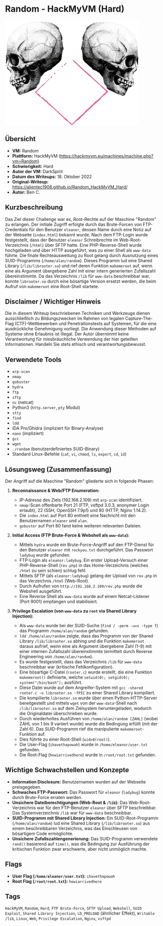 # Random - HackMyVM (Hard)

![Random.png](Random.png)

## Übersicht

*   **VM:** Random
*   **Plattform:** HackMyVM (https://hackmyvm.eu/machines/machine.php?vm=Random)
*   **Schwierigkeit:** Hard
*   **Autor der VM:** DarkSpirit
*   **Datum des Writeups:** 18. Oktober 2022
*   **Original-Writeup:** https://alientec1908.github.io/Random_HackMyVM_Hard/
*   **Autor:** Ben C.

## Kurzbeschreibung

Das Ziel dieser Challenge war es, Root-Rechte auf der Maschine "Random" zu erlangen. Der initiale Zugriff erfolgte durch das Brute-Forcen von FTP-Credentials für den Benutzer `eleanor`, dessen Name durch eine Notiz auf der Webseite (`index.html`) bekannt wurde. Nach dem FTP-Login wurde festgestellt, dass der Benutzer `eleanor` Schreibrechte im Web-Root-Verzeichnis (`/html`) über SFTP hatte. Eine PHP-Reverse-Shell wurde hochgeladen und über HTTP ausgeführt, was zu einer Shell als `www-data` führte. Die finale Rechteausweitung zu Root gelang durch Ausnutzung eines SUID-Programms (`/home/alan/random`). Dieses Programm lud eine Shared Library (`/lib/librooter.so`) und rief deren Funktion `makemeroot` auf, wenn eine als Argument übergebene Zahl mit einer intern generierten Zufallszahl übereinstimmte. Da das Verzeichnis `/lib` für `www-data` beschreibbar war, konnte `librooter.so` durch eine bösartige Version ersetzt werden, die beim Aufruf von `makemeroot` eine Root-Shell startete.

## Disclaimer / Wichtiger Hinweis

Die in diesem Writeup beschriebenen Techniken und Werkzeuge dienen ausschließlich zu Bildungszwecken im Rahmen von legalen Capture-The-Flag (CTF)-Wettbewerben und Penetrationstests auf Systemen, für die eine ausdrückliche Genehmigung vorliegt. Die Anwendung dieser Methoden auf Systeme ohne Erlaubnis ist illegal. Der Autor übernimmt keine Verantwortung für missbräuchliche Verwendung der hier geteilten Informationen. Handeln Sie stets ethisch und verantwortungsbewusst.

## Verwendete Tools

*   `arp-scan`
*   `nmap`
*   `gobuster`
*   `hydra`
*   `ftp`
*   `sftp`
*   `nc` (netcat)
*   Python3 (`http.server`, `pty` Modul)
*   `stty`
*   `find`
*   `ldd`
*   IDA Pro/Ghidra (impliziert für Binary-Analyse)
*   `nano` (impliziert)
*   `gcc`
*   `wget`
*   `./random` (benutzerdefiniertes SUID-Binary)
*   Standard Linux-Befehle (`cat`, `vi`, `chmod`, `ls`, `export`, `cd`, `id`)

## Lösungsweg (Zusammenfassung)

Der Angriff auf die Maschine "Random" gliederte sich in folgende Phasen:

1.  **Reconnaissance & Web/FTP Enumeration:**
    *   IP-Adresse des Ziels (192.168.2.109) mit `arp-scan` identifiziert.
    *   `nmap`-Scan offenbarte Port 21 (FTP, vsftpd 3.0.3, anonymer Login erlaubt), 22 (SSH, OpenSSH 7.9p1) und 80 (HTTP, Nginx 1.14.2).
    *   Die `index.html` auf Port 80 enthielt eine Nachricht mit den Benutzernamen `eleanor` und `alan`.
    *   `gobuster` auf Port 80 fand keine weiteren relevanten Dateien.

2.  **Initial Access (FTP Brute-Force & Webshell als `www-data`):**
    *   Mittels `hydra` wurde ein Brute-Force-Angriff auf den FTP-Dienst für den Benutzer `eleanor` mit `rockyou.txt` durchgeführt. Das Passwort `ladybug` wurde gefunden.
    *   FTP-Login als `eleanor:ladybug`. Ein erster Upload-Versuch einer PHP-Reverse-Shell (`rev.php`) in das Home-Verzeichnis (welches `/html` zu sein schien) schlug fehl.
    *   Mittels SFTP (als `eleanor:ladybug`) gelang der Upload von `rev.php` in das Verzeichnis `/html` (Web-Root).
    *   Durch Aufrufen von `http://192.168.2.109/rev.php` wurde die Webshell ausgeführt.
    *   Eine Reverse Shell als `www-data` wurde auf einem Netcat-Listener (Port 9001) empfangen und stabilisiert.

3.  **Privilege Escalation (von `www-data` zu `root` via Shared Library Injection):**
    *   Als `www-data` wurde bei der SUID-Suche (`find / -perm -u=s -type f`) das Programm `/home/alan/random` gefunden.
    *   `ldd /home/alan/random` zeigte, dass das Programm von der Shared Library `/lib/librooter.so` abhing und die Funktion `makemeroot` daraus aufrief, wenn eine als Argument übergebene Zahl (1-9) mit einer internen Zufallszahl übereinstimmte (ermittelt durch Reverse Engineering von `/home/alan/random`).
    *   Es wurde festgestellt, dass das Verzeichnis `/lib` für `www-data` beschreibbar war (kritische Fehlkonfiguration).
    *   Eine bösartige C-Datei (`rooter.c`) wurde erstellt, die eine Funktion `makemeroot()` definierte, welche `setuid(0); setgid(0); system("/bin/bash");` ausführt.
    *   Diese Datei wurde auf dem Angreifer-System mit `gcc -shared rooter.c -o librooter.so -fPIC` zu einer Shared Library kompiliert.
    *   Die kompilierte `librooter.so` wurde über einen Python-HTTP-Server bereitgestellt und mittels `wget` von der `www-data`-Shell nach `/lib/librooter.so` auf dem Zielsystem heruntergeladen, wodurch die Originaldatei überschrieben wurde.
    *   Durch wiederholtes Ausführen von `/home/alan/random [ZAHL]` (wobei ZAHL von 1 bis 9 variiert wurde) wurde die Bedingung erfüllt (mit der Zahl 6). Das SUID-Programm rief die manipulierte `makemeroot`-Funktion auf.
    *   Dies führte zu einer Root-Shell (`uid=0(root)`).
    *   Die User-Flag (`ihavethapowah`) wurde in `/home/eleanor/user.txt` gefunden.
    *   Die Root-Flag (`howiarrivedhere`) wurde in `/root/root.txt` gefunden.

## Wichtige Schwachstellen und Konzepte

*   **Information Disclosure:** Benutzernamen wurden auf der Webseite preisgegeben.
*   **Schwaches FTP-Passwort:** Das Passwort für `eleanor` (`ladybug`) konnte durch Brute-Force erraten werden.
*   **Unsichere Dateiberechtigungen (Web-Root & `/lib`):** Das Web-Root-Verzeichnis war für den FTP-Benutzer `eleanor` über SFTP beschreibbar. Das Systemverzeichnis `/lib` war für `www-data` beschreibbar.
*   **SUID-Programm mit Shared Library Injection:** Ein SUID-Root-Programm (`/home/alan/random`) lud eine Shared Library (`/lib/librooter.so`) aus einem beschreibbaren Verzeichnis, was das Einschleusen von bösartigem Code ermöglichte.
*   **Unsichere Zufallszahlengenerierung:** Das SUID-Programm verwendete `rand()` basierend auf `time()`, was die Bedingung zur Ausführung der kritischen Funktion zwar erschwerte, aber nicht unmöglich machte.

## Flags

*   **User Flag (`/home/eleanor/user.txt`):** `ihavethapowah`
*   **Root Flag (`/root/root.txt`):** `howiarrivedhere`

## Tags

`HackMyVM`, `Random`, `Hard`, `FTP Brute-Force`, `SFTP Upload`, `Webshell`, `SUID Exploit`, `Shared Library Injection`, `LD_PRELOAD` (ähnlicher Effekt), `Writable /lib`, `Linux`, `Web`, `Privilege Escalation`, `Nginx`, `vsftpd`
